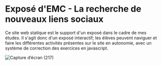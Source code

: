 # Exposé d'EMC - La recherche de nouveaux liens sociaux
Ce site web statique est le support d'un exposé dans le cadre de mes études. Il s'agit donc d'un exposé interactif; les élèves peuvent naviguer et faire les différentes activités présentes sur le site en autonomie, avec un système de correction des exercices en javascript. 


![Capture d’écran (217)](https://user-images.githubusercontent.com/105812278/169140575-6cd7892f-9f78-45c8-8a60-1b8a3f9473cf.png)
